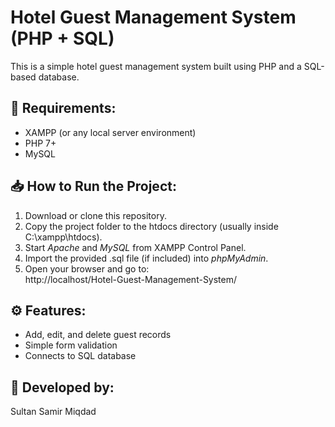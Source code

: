 # Hotel Guest Management System (PHP + SQL)

This is a simple hotel guest management system built using PHP and a SQL-based database.

## 🧰 Requirements:
- XAMPP (or any local server environment)
- PHP 7+
- MySQL

## 📥 How to Run the Project:

1. Download or clone this repository.
2. Copy the project folder to the htdocs directory (usually inside C:\xampp\htdocs).
3. Start *Apache* and *MySQL* from XAMPP Control Panel.
4. Import the provided .sql file (if included) into *phpMyAdmin*.
5. Open your browser and go to:  
   http://localhost/Hotel-Guest-Management-System/

## ⚙ Features:
- Add, edit, and delete guest records
- Simple form validation
- Connects to SQL database

## 👤 Developed by:
Sultan Samir Miqdad
